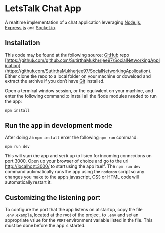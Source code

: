 # LetsTalk Chat App

A realtime implementation of a chat application leveraging  [Node.js](https://nodejs.org/), [Express.js](https://expressjs.com/) and [Socket.io](https://socket.io/).





## Installation

This code may be found at the following source: [GitHub](https://github.com/) repo [https://github.com/github.com/SutirthaMukherjee97/SocialNetworkingApplication](https://github.com/SutirthaMukherjee97/SocialNetworkingApplication). Either clone the repo to a local folder on your machine or download and extract the archive if you don't have [Git](https://git-scm.com/) installed.

Open a terminal window session, or the equivalent on your machine, and enter the following command to install all the Node modules needed to run the app:

```sh
npm install
```

## Run the app in development mode

After doing an `npm install` enter the following `npm run` command:

```sh
npm run dev
```

This will start the app and set it up to listen for incoming connections on port 3000. Open up your browser of choice and go to the url [http://localhost:3000/](http://localhost:3000/) to start using the app itself. The `npm run dev` command automatically runs the app using the `nodemon` script so any changes you make to the app's javascript, CSS or HTML code will automatically restart it.

## Customizing the listening port

To configure the port that the app listens on at startup, copy the file `.env.example`, located at the root of the project, to `.env` and set an appropriate value for the `PORT` environment variable listed in the file. This must be done before the app is started.
